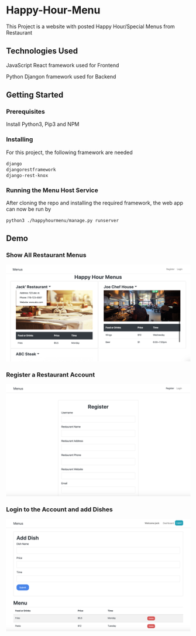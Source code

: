 # Happy-Hour-Menu

This Project is a website with posted Happy Hour/Special Menus from Restaurant

## Technologies Used

JavaScript React framework used for Frontend

Python Djangon framework used for Backend

## Getting Started

### Prerequisites
Install Python3, Pip3 and NPM

### Installing
For this project, the following framework are needed 
```
django
djangorestframework
django-rest-knox
```

### Running the Menu Host Service
After cloning the repo and installing the required framework, the web app can now be run by
```
python3 ./happyhourmenu/manage.py runserver 
```


## Demo
### Show All Restaurant Menus
<img src="img/Menus.png">


### Register a Restaurant Account
<img src="img/Register.png">


### Login to the Account and add Dishes
<img src="img/Dashboard.png">
